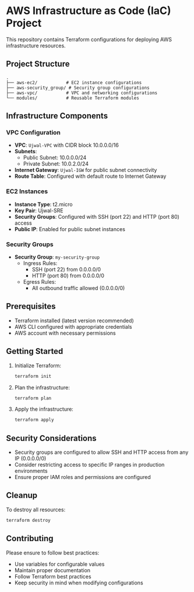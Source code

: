 # AWS Infrastructure as Code (IaC) Project

This repository contains Terraform configurations for deploying AWS infrastructure resources.

## Project Structure

```
.
├── aws-ec2/           # EC2 instance configurations
├── aws-security_group/ # Security group configurations
├── aws-vpc/           # VPC and networking configurations
└── modules/           # Reusable Terraform modules
```

## Infrastructure Components

### VPC Configuration
- **VPC**: `Ujwal-VPC` with CIDR block 10.0.0.0/16
- **Subnets**:
  - Public Subnet: 10.0.0.0/24
  - Private Subnet: 10.0.2.0/24
- **Internet Gateway**: `Ujwal-IGW` for public subnet connectivity
- **Route Table**: Configured with default route to Internet Gateway

### EC2 Instances
- **Instance Type**: t2.micro
- **Key Pair**: Ujwal-SRE
- **Security Groups**: Configured with SSH (port 22) and HTTP (port 80) access
- **Public IP**: Enabled for public subnet instances

### Security Groups
- **Security Group**: `my-security-group`
  - Ingress Rules:
    - SSH (port 22) from 0.0.0.0/0
    - HTTP (port 80) from 0.0.0.0/0
  - Egress Rules:
    - All outbound traffic allowed (0.0.0.0/0)

## Prerequisites

- Terraform installed (latest version recommended)
- AWS CLI configured with appropriate credentials
- AWS account with necessary permissions

## Getting Started

1. Initialize Terraform:
   ```bash
   terraform init
   ```

2. Plan the infrastructure:
   ```bash
   terraform plan
   ```

3. Apply the infrastructure:
   ```bash
   terraform apply
   ```

## Security Considerations

- Security groups are configured to allow SSH and HTTP access from any IP (0.0.0.0/0)
- Consider restricting access to specific IP ranges in production environments
- Ensure proper IAM roles and permissions are configured

## Cleanup

To destroy all resources:
```bash
terraform destroy
```

## Contributing

Please ensure to follow best practices:
- Use variables for configurable values
- Maintain proper documentation
- Follow Terraform best practices
- Keep security in mind when modifying configurations
